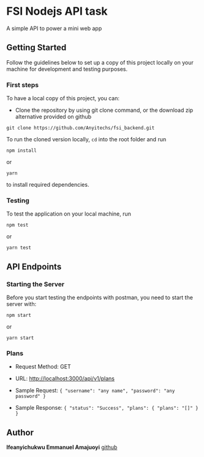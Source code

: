 # FSI Nodejs API task

A simple API to power a mini web app

## Getting Started

Follow the guidelines below to set up a copy of this project locally on your machine for development and testing purposes.

### First steps

To have a local copy of this project, you can:

- Clone the repository by using git clone command, or the download zip alternative provided on github

```
git clone https://github.com/Anyitechs/fsi_backend.git
```

To run the cloned version locally, `cd` into the root folder and run

```
npm install
```

or

```
yarn
```

to install required dependencies.


### Testing

To test the application on your local machine, run

```
npm test
```

or

```
yarn test
```

## API Endpoints

### Starting the Server

Before you start testing the endpoints with postman, you need to start the server with:

```
npm start
```

or

```
yarn start
```

### Plans

- Request Method: GET
- URL: [http://localhost:3000/api/v1/plans](http://localhost:3000/api/v1/plans)

- Sample Request: `{ "username": "any name", "password": "any password" }`
- Sample Response: `{ "status": "Success", "plans": { "plans": "[]" } }`


## Author

**Ifeanyichukwu Emmanuel Amajuoyi** [github](https://github.com/Anyitechs) 